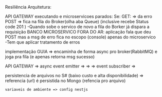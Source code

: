 

Resiliência Arquitetura:

API GATEWAY executando e microservicoes parados:
Se: GET: => da erro
POST => fica na fila do Broker(olha aba Queue) (inclusive recebe Status code 201 <Criado com sucesso>)
    -Quando sobe o servico de novo a fila do Borker já dispara a requisição
BANCO MICROSERVICO FORA DO AR: aplicação fala que deu POST mas a msg de erro fica no escopo (console) apenas do microservico
    -Tem que aplicar tratamento de erros


implementação GUIA => encaminha de forma async pro broker(RabbitMQ) e joga pra fila (e apenas retorna msg sucesso)


API GATEWAY => async event emitter => <Broker> => <Servico> => event subscriber => <MONGO>


persistencia de arquivos no S# (baixo custo e alta disponibilidade)
    => referencia (url) é persistida no Mongo (refencia pro arquivo)


    variaveis de ambiente => config nestjs